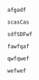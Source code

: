 
```ad-note
afgadf
```

```ad-info
scasCas
```

```ad-warning
sdfSDFwf
```

```ad-seealso
fawfqaf
```

```ad-tip
qwfqwef
```

```ad-question
wefwef
```

